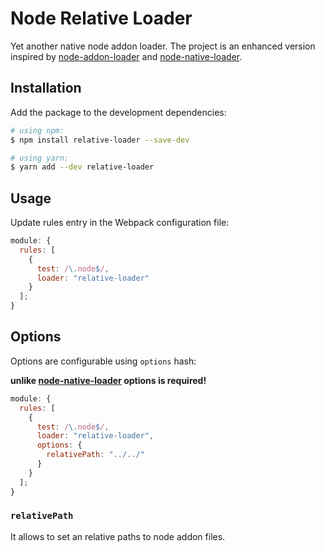 # Node Relative Loader

Yet another native node addon loader. The project is an enhanced version inspired by [node-addon-loader](https://github.com/ushu/node-addon-loader) and [node-native-loader](https://github.com/smt116/node-native-ext-loader).

## Installation

Add the package to the development dependencies:

```bash
# using npm:
$ npm install relative-loader --save-dev

# using yarn:
$ yarn add --dev relative-loader
```

## Usage

Update rules entry in the Webpack configuration file:

```js
module: {
  rules: [
    {
      test: /\.node$/,
      loader: "relative-loader"
    }
  ];
}
```

## Options

Options are configurable using `options` hash:

**unlike [node-native-loader](https://github.com/smt116/node-native-ext-loader) options is required!**

```js
module: {
  rules: [
    {
      test: /\.node$/,
      loader: "relative-loader",
      options: {
        relativePath: "../../"
      }
    }
  ];
}
```
### `relativePath`

It allows to set an relative paths to node addon files.
